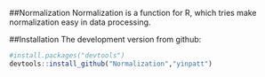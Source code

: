 ##Normalization
Normalization is a function for R, which tries make normalization easy in data processing. 


##Installation
The development version from github:
```R
#install.packages("devtools")
devtools::install_github("Normalization","yinpatt")
```
